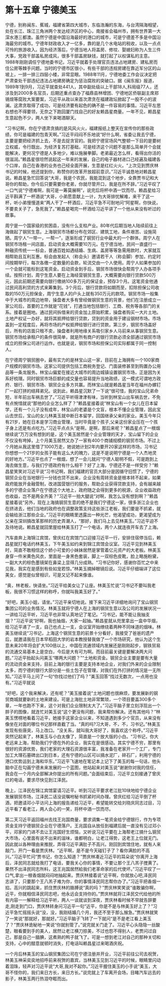 # 第十五章 宁德美玉

宁德，别称闽东、蕉城，福建省第四大城市，东临浩瀚的东海，与台湾隔海相望，处在长江、珠江三角洲两个发达经济区的中心，南接省会福州市，拥有世界第一大深水港三都澳。虽然宁德是中国沿海最好的港口的城市，可是宁德差不多是中国沿海最穷的城市。宁德年财政收入才一亿多，靠的是几个水电站的税收，以及一点点可怜的旅游收入。因为经济落后，宁德当地人将盖房、修坟、娶媳妇称为人生三件大事，党政干部盖私房成风，很多干部盖房缺钱，就打起了以权谋私的主意。1988年刚刚调任宁德地委书记，习近平就着手处理官员违法占地建房、建私房而住公房等棘手问题。当时的宁德市区很小，有些干部的违规房建在靠近军分区的山坡上，一排一排三四层小楼，非常显眼。1988年11月，宁德地委工作会议决定把严肃查处干部违纪违法占地建房确定为惩治腐败的突破口。据《闽东报》报道，1989年1到9月，习近平就查处441人，其中副处级以上干部18人,科局级77人，还涉及到2000多名官员，后期还重点查办了福鼎县林增团、宁德地区侨联副主席郑锡煊等腐败大案要案，习近平从政以来首次肃贪在福建政坛掀起了一股不小的波澜。这肃贪取得了成功，可是经济要有起色的确不是一件容易的事情。习近平左思右想也不得要领，无奈之下跑回厦门找自己的好友赖昌星商量。一年不见，赖昌星生意起色不少，两人坐下来喝酒聊天。

“习书记啊，你在宁德肃贪搞的是风风火火，福建报纸上整天在宣传你的那些政绩，你可是福建的包青天啊。”习近平闷闷不乐地说“好什么啊，省委让我去宁德，主要是要把经济抓上去，不是去捉贪官的。我把宁德官场风气整顿一下目的是要树立权威，令行既出，为经济复苏打基础，可是经济这个问题不是那么简单开个会就能解决，更何况宁德是人多地少，难以施展拳脚。老弟最近怎么样，看得出你活的很滋润。”赖昌星很坦然说起这一年来的发展，自己的电子器材进口己经遍及福建各个口岸，自己在香港的业务也己经全面开展，生意是红红火火。“上次见到贾庆林书记的时候，他还提到你，称赞你的改革开放超前意识。”习近平诚恳地对赖昌星说。赖昌星急忙回答说“大哥，我是个农民，我能混到这个地步，全靠贾书记和大哥你的帮助，你今后只要需要你老弟，你就尽管开口，我是在所不辞。”习近平叹了一口气说“宁德难啊，我可是一筹莫展啊”，说完后将杯中酒一饮而尽。赖昌星给习近平斟满了一杯酒说“大哥，小弟愿意献上一计，为大哥排忧解难，来干了这一杯，听小弟慢慢道来”两人干了一杯酒后，习近平急不可耐地问“阿星啊，你快说，不要卖关子了，急死我了。”赖昌星喝完一杯酒给习近平讲了一个他从来没有听过的故事。

周宁是一个国家级的贫困县，没有什么支柱产业。80年代后期当地人陆续前往上海做起了钢贸生意。上海钢贸市场都分布在郊区、建筑工地，条件艰苦、设施简陋。周宁人“一带一，一帮一”，逐渐形成了钢贸行业中最大的一个群体。周宁人在钢贸市场租一间店面，启动资金大概需要10万元。在宁德当地，民间一直盛行一种融资传统一一标会，普通百姓如遇结婚、生病、盖房等等急需用款时，大家就互相帮助且互利互惠。标会由发起人（称会头）邀请若干人（称会脚）参加，约定时间按期举行，每次各缴一定数量的会款，轮流交由一个人使用。周宁人如果参加的一个会就可能标到这笔资金。启动资金到手后，钢贸市场很快会帮周宁人办各项手续。按照计划，周宁生意人要在上海经营钢贸生意，大概需要向银行贷款500万元，因此前期还需要向银行缴纳100多万元的保证金，预存3个月。这笔资金他通过民间高利贷的方式来筹集到。3个月后，银行贷款将如期而至，扣除担保公司收取的150万元担保金，周宁生意人的户头上就有350万元的款项。钢贸市场一般集中于大城市的周边地带，操盘者大多有曾经做钢贸生意的背景，他们在注册成立一家公司后，首要的工作就是“花钱”，打通当地包括银行、工商、税务等各部门的关系。接着是圈地。通过民间拆借来的资金加上原始积累，操盘者购买一大片土地。土地产权证一办好，就将其抵押给银行贷款，贷到的资金用于建设钢材市场。市场盖到一定程度后，再将市场的产权抵押给银行进行贷款。第三步，钢贸市场盖好后，所有的店面只租不卖，操盘者利用地缘关系吸引家乡人马前来从事钢贸生意。钢贸市场给承租户的条件很简单，就是所有商户的银行贷款必须全部通过钢贸市场成立的担保公司进行运作。也就是说，钢贸市场和担保公司实际都属于同一控制人。

在宁德周宁钢贸圈中，最有实力的是林宝山这一家，目前在上海拥有一个100家商户规模的钢贸市场。这家公司提供包括工商税务登记、门面装修甚至到购置办公用品等一条龙服务。林宝山偏爱在接近大城市的周边城镇设置钢贸市场，正是因为关系好梳理。同时钢贸市场巨额的成交量也容易提升当地政绩，这一模式可谓地方政府、银行、钢贸市场、钢贸企业多方共赢。而林宝山就是赖昌星当年在福州办螺钉厂一起打拼的结拜弟兄。说到此，赖昌星沉默了一下说“很可惜，我的宝山兄弟命短，半年前出车祸去世了。”习近平听得津津有味，当听到林宝山出车祸去世，不免有点惋惜就说“那他的企业怎么样了？”赖昌星接着说“林宝山有一个女儿在日本留学，还有一个儿子没有成年，林宝山的老婆是个文盲，根本不懂企业管理，因此宝山去世后，宝山的女儿林美玉就中断日本留学，回国继承父亲的家业。美玉今年只有21岁，她在日本是学习商业管理，当时毕竟是个孩子,父亲这份家业压在一个孩子身上还是有点吃力。”习近平点点头“是啊，是啊，那后来呢？”赖昌星点了一根烟继续说“万万没有想到的是，这个美玉居然是个企业管理的天才，宝山留下的企业不仅没有垮掉，上个月美玉居然又办了一家有400个商铺规模的钢贸市场。不过上个月她从我这里借了1000万走，她说她计划2年内要开20家这样的市场，习书记你想想一个21岁的女孩子能有这么大的魄力，这是不是说明宁德是一个人杰地灵的好地方。”习近平也点了一根烟，想了一会儿就问“宁德人聪明不假，可是跑到上海去做生意，与我们宁德政府有什么相干？好了上海，宁德还不是一样受穷？”赖昌星笑笑对习近平说“习书记啊，我们福建的官员大部分是因循守旧惯了，宁德的钢贸企业在当地银行一分钱也贷不出来，企业没有周转资金是根本转不起来，如果政府能放开金融管制，改进国营银行的服务，帮助企业获得贷款支持，会有越来越多的宁德企业落户在宁德这个大地上，政府随之会得到更多的税源，企业收益政府也收益，岂不是两全齐美？”习近平一拍大腿说“对啊，我怎么没有想到啊？”赖昌星接着说“另外，现在上海搞钢贸生意的绝不是我们宁德这一家，很多浙江企业也在挤进去，他们当地的政府也在调整政策支持这些浙江老板，我们要是不抓紧，就会输给浙江那些企业。”习近平的眼睛里透露出一种光芒，他渴望成功，更渴望成为父亲在深圳搞改革那样的历史弄潮人，“那好，我们马上去见林美玉。”习近平迫不及待地说。赖昌星就回里屋给林美玉打了一个电话，两个人就连夜开车去了上海。

汽车直奔上海锦江宾馆，曾庆红在宾馆门口迎接习近平一行，安排住宿停当后，赖昌星就打电话约林美玉，下午美玉如约来到锦江宾馆会议室。习近平见到林美玉时，简直不敢相信这个娇小可爱的小妹妹居然是掌管着亿元资产的大老板。林美玉身穿一件米黄色风衣，里面是一身黑色套装，脚上一双棕色皮靴，脸上略施粉黛，一副大大的棕色墨镜架在鼻梁上显得几分成熟。“习书记你好，感谢你百忙之中来见我，我实在是感到有些如宠若惊。”林美玉摘掉眼镜后说。习近平仔细端详了这位美女，感觉是似曾相识，可是又记不起来像谁。

“奥，林老板，快请坐。”习近平给美女让了让座。林美玉忙说“习书记不要叫我老板，我很不习惯这样的称呼，你就叫我美玉好了。”

“好吧，美玉小姐，请坐。”习近平亲切地说。接下来习近平详细地询问了宝山钢贸集团公司的业务情况。林美玉就将宁德人在上海的钢贸生意以及公司的发展状况一一讲给习近平听，习近平也非常认真地记了笔记。“习书记，能不能让我抽支烟？”习近平说“好啊，我也抽烟，大家一起抽。”赖昌星就从兜里拿出一盒中华烟，给习近平递了一支，自己也点上一支，会议室开始缭绕着两种不同味道的烟味。林美玉继续说“习书记，上海这个钢贸生意的前景十分看好，我接受了爸爸的遗产后，就邀请我在日本早稻田大学的岩本教授替我做了一个市场研究，他认为这个生意未来20年将会扩大100倍以上，中国在流通领域内发展还是刚刚起步，钢铁贸易的流通交易基本上是空白，今后是大有可为啊。而目前最关键是要解决两大问题。”习近平抬起头问美玉“哪两大问题？”“土地和资金。钢贸企业主要是要有大量的流动资金来支持，目前上海的银行主要是支持本地企业，对我们外来的企业限制太多，而宁德的银行大部分是一些土包子在管理，对我们在外打拼的情况是一无所知。”习近平马上问了一句“你找过他们了吗？”美玉回答“找过无数次，一点用也没有。”习近平就说

“好吧，这个我来解决，还有呢？”美玉接着说“土地问题也很麻烦，要发展新的钢贸商城就要新的土地来建设。可是上海批土地非常繁琐，一个项目要盖300多个章，一年也跑不下来，这个对我们企业限制太大了。”习近平脑子里立刻浮现出一个胖子的图像，就连忙对美玉说“这个更没有问题，我来帮你解决。还有其他吗？”林美玉愣楞地看着习近平，她接手这家企业以来，不知道遇到多少个官员，从来没有像坐在对面的哪位书记那样直截了当。“真的吗?习大哥，不，不，习书记。”林美玉发现有些唐突，马上改口。“没关系，就叫我大哥好了，我喜欢这个称呼。”习近平突然记起来了，林美玉与小白太像了，简直是一个放大版的小白。“习书记，你大老远来上海，帮助我们宁德在外的企业，我实在是很感动。其实宁德不穷，那里有很好的资源优势，我们老家的大理石资源很丰富，我准备在老家开一个工厂，专门加工大理石墓碑出口到日本，还有宁德的山区可以搞水泥厂，碎石厂，利用宁德的港口优势运到上海和华东。”习近平飞速地在笔记本上记下了美玉的每一句话，他头脑中正在勾画宁德未来发展的一个蓝图，他站起来对美玉说“谢谢你对我的信任，我会在一个月内全部解决你提出的所有问题。”会面结束后，习近平立刻接通了曾庆红的电话，要求尽快见到江泽民。

晚上，江泽民在锦江宾馆宴请习近平。听到习近平要求老江批10块地给宁德企业发展钢贸市场，江泽民二话没说嘱咐秘书抓紧时间办理。曾庆红给习近平倒了杯酒，把邀请邓小平访问上海的报告递给习近平，希望能转交给刘晓庆同志过目，习近平看了看老江，两人会心的一笑，将杯中酒一饮而尽。

第二天习近平返回福州去找王兆国商量，要求调集一笔资金给宁德银行，作为专项资金支持宁德钢贸企业在宁德落户。王兆国自从放任到福建后就一直没有见过邓小平，邓家的门进不去让王兆国好生烦恼，又听说习近平要在上海帮老江搞什么钢贸大市场，心里面有说不出来的滋味，谁都明白，让老江得势，这老王上位就无门。因此就以各种理由来推脱，弄得习近平满肚子不高兴。刚回到宾馆住地，就有人来敲门，开门一看是贾庆林。“近平啊，是不是今天碰钉子了？看你满脸的不高兴。”习近平忙问“贾书记，你怎么知道？”贾庆林凑近习近平的耳朵说“你离开上海后，泽民同志就给我打了电话，要我关心你的事情，不要让那个王八羔子搅黄了。果然不出泽民同志所料，这王兆国居然給我们老革命家的后代使坏。”习近平叹了一口气,拿出一根香烟就闷闷地抽起来。贾庆林接着说“近平啊，你就放心吧,泽民同志讲了，只要那个王八羔子难为你，你的事情泽民同志帮你办了。”习近平把香烟一掐，高兴的跳起来，抓住贾庆林的胳膊说“真的吗？”贾庆林笑笑说“谁敢骗你啊，近平，你就相信泽民同志吧，他永远会支持你的。”贾庆林就将江泽民交代给他的所有内容一一解释给习近平听，两人一谈就谈到深夜，贾庆林看时候不早就告辞要走,刚走到门口，贾庆林转身问习近平一句“近平，你是不是与林美玉好上了？”习近平急忙摇摇头说“没，没，我刚结婚几个月，我还不至于那么猴急。”贾庆林就笑了一笑说“那就好，那就好。”习近平脑子飞转了一下就问“是不是老江看上美玉了？”贾庆林诡秘地一笑说“你就别管了。”说完就关门走了。习近平心头隐隐一丝酸楚，眼看要到手的美人，居然让老江横刀掠美，不过也怨不得别人，老贾问过自己，那是自己一腼腆，这煮熟的鸭子就飞了。可是一想到老江对自己的那种关切和支持，心中的醋意就顿时消失，打电话叫赖昌星过来喝酒庆祝。

一个月后林美玉的宝山钢贸集团公司在宁德注册并开业，习近平前往公司去祝贺，林美玉神采奕奕地招呼前来祝贺的嘉宾，当林美玉见到习近平的时候，眼睛里闪动着泪珠，轻声对习近平说“大哥,我对不起你。”习近平握住美玉的小手说“美玉，大哥不怪你的，我们来日方长，来日方长。”说完就上了车离开会场，目睹汽车远去的影子，林美玉两行热泪夺眶而出。
